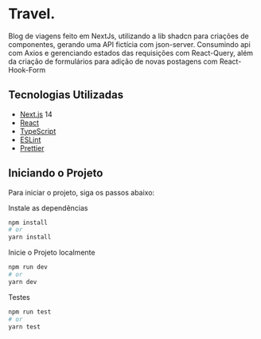 # Travel.

Blog de viagens feito em NextJs, utilizando a lib shadcn para criações de componentes, gerando uma API fictícia com json-server. Consumindo api com Axios e gerenciando estados das requisições com React-Query, além da criação de formulários para adição de novas postagens com React-Hook-Form

## Tecnologias Utilizadas

- [Next.js](https://nextjs.org/) 14
- [React](https://reactjs.org/)
- [TypeScript](https://www.typescriptlang.org/)
- [ESLint](https://eslint.org/)
- [Prettier](https://prettier.io/)

## Iniciando o Projeto

Para iniciar o projeto, siga os passos abaixo:

Instale as dependências

```bash
npm install
# or
yarn install

```

Inicie o Projeto localmente

```bash
npm run dev
# or
yarn dev
```

Testes

```bash
npm run test
# or
yarn test
```